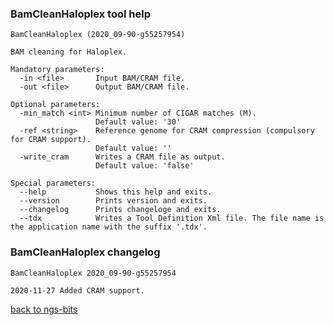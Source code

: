 ### BamCleanHaloplex tool help
	BamCleanHaloplex (2020_09-90-g55257954)
	
	BAM cleaning for Haloplex.
	
	Mandatory parameters:
	  -in <file>       Input BAM/CRAM file.
	  -out <file>      Output BAM/CRAM file.
	
	Optional parameters:
	  -min_match <int> Minimum number of CIGAR matches (M).
	                   Default value: '30'
	  -ref <string>    Reference genome for CRAM compression (compulsory for CRAM support).
	                   Default value: ''
	  -write_cram      Writes a CRAM file as output.
	                   Default value: 'false'
	
	Special parameters:
	  --help           Shows this help and exits.
	  --version        Prints version and exits.
	  --changelog      Prints changeloge and exits.
	  --tdx            Writes a Tool Definition Xml file. The file name is the application name with the suffix '.tdx'.
	
### BamCleanHaloplex changelog
	BamCleanHaloplex 2020_09-90-g55257954
	
	2020-11-27 Added CRAM support.
[back to ngs-bits](https://github.com/imgag/ngs-bits)